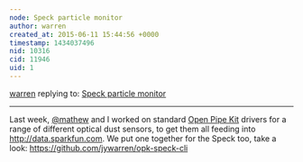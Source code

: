 ```yaml
---
node: Speck particle monitor
author: warren
created_at: 2015-06-11 15:44:56 +0000
timestamp: 1434037496
nid: 10316
cid: 11946
uid: 1
---
```




[warren](../profile/warren) replying to: [Speck particle monitor](../notes/chrisbartley/04-15-2014/speck-particle-monitor)

----
Last week, [@mathew](/profile/mathew) and I worked on standard [Open Pipe Kit](/wiki/open-pipe-kit) drivers for a range of different optical dust sensors, to get them all feeding into http://data.sparkfun.com. We put one together for the Speck too, take a look: https://github.com/jywarren/opk-speck-cli 